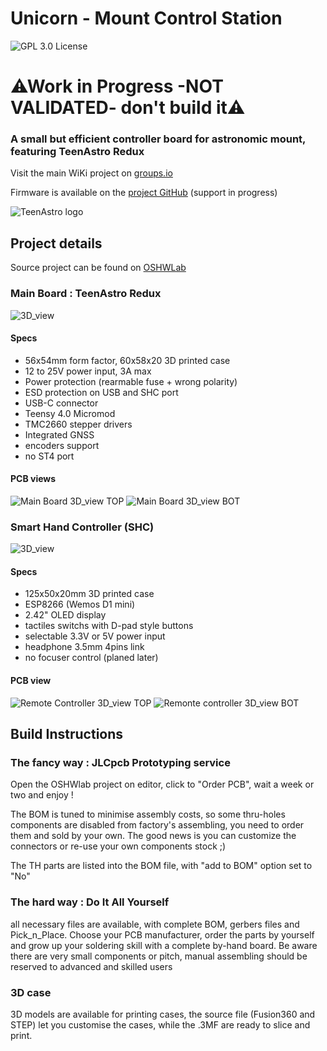 # Unicorn - Mount Control Station
![GPL 3.0 License](https://img.shields.io/badge/GitHub-GPL--3.0-informational)

# ⚠Work in Progress -NOT VALIDATED- don't build it⚠


### A small but efficient controller board for astronomic mount, featuring TeenAstro Redux
 Visit the main WiKi project on [groups.io](https://groups.io/g/TeenAstro/wiki)
 
 Firmware is available on the [project GitHub](https://github.com/charleslemaire0/TeenAstro) (support in progress)
 
 ![TeenAstro logo](4_Assets/logoTeenAstro.jpg)
 

## Project details
Source project can be found on [OSHWLab](https://oshwlab.com/lordzurp/teenastro-redux)


### Main Board : TeenAstro Redux

![3D_view](4_Assets/TeenAstro_Redux.png)

#### Specs

* 56x54mm form factor, 60x58x20 3D printed case
* 12 to 25V power input, 3A max
* Power protection (rearmable fuse + wrong polarity)
* ESD protection on USB and SHC port
* USB-C connector
* Teensy 4.0 Micromod
* TMC2660 stepper drivers
* Integrated GNSS
* encoders support
* no ST4 port

#### PCB views
![Main Board 3D_view TOP](1_Main_board/TeenAstro_Redux__Main_Board_v2.6.4__2_3D-view_top_small.png) ![Main Board 3D_view BOT](1_Main_board/TeenAstro_Redux__Main_Board_v2.6.4__2_3D-view_bot_small.png)


### Smart Hand Controller (SHC)

![3D_view](4_Assets/SHC.png)

#### Specs

* 125x50x20mm 3D printed case
* ESP8266 (Wemos D1 mini)
* 2.42" OLED display
* tactiles switchs with D-pad style buttons
* selectable 3.3V or 5V power input
* headphone 3.5mm 4pins link
* no focuser control (planed later)

#### PCB view
![Remote Controller 3D_view TOP](2_SHC/TeenAstro_Redux__SHC_v1.5.2__2_3D_view_top_small.png) ![Remonte controller 3D_view BOT](2_SHC/TeenAstro_Redux__SHC_v1.5.2__2_3D_view_bot_small.png)

## Build Instructions

### The fancy way : JLCpcb Prototyping service

Open the OSHWlab project on editor, click to "Order PCB", wait a week or two and enjoy !

The BOM is tuned to minimise assembly costs, so some thru-holes components are disabled from factory's assembling, you need to order them and sold by your own. The good news is you can customize the connectors or re-use your own components stock ;)

The TH parts are listed into the BOM file, with "add to BOM" option set to "No"

### The hard way : Do It All Yourself

all necessary files are available, with complete BOM, gerbers files and Pick_n_Place. Choose your PCB manufacturer, order the parts by yourself and grow up your soldering skill with a complete by-hand board. Be aware there are very small components or pitch, manual assembling should be reserved to advanced and skilled users

### 3D case
3D models are available for printing cases, the source file (Fusion360 and STEP) let you customise the cases, while the .3MF are ready to slice and print.
